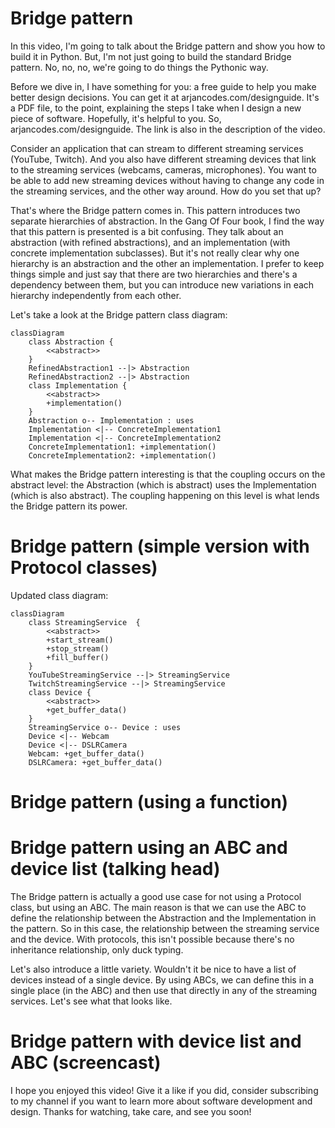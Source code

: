 # Bridge pattern

In this video, I'm going to talk about the Bridge pattern and show you how to build it in Python. But, I'm not just going to build the standard Bridge pattern. No, no, no, we're going to do things the Pythonic way.

Before we dive in, I have something for you: a free guide to help you make better design decisions. You can get it at arjancodes.com/designguide. It's a PDF file, to the point, explaining the steps I take when I design a new piece of software. Hopefully, it's helpful to you. So, arjancodes.com/designguide. The link is also in the description of the video.

Consider an application that can stream to different streaming services (YouTube, Twitch). And you also have different streaming devices that link to the streaming services (webcams, cameras, microphones). You want to be able to add new streaming devices without having to change any code in the streaming services, and the other way around. How do you set that up?

That's where the Bridge pattern comes in. This pattern introduces two separate hierarchies of abstraction. In the Gang Of Four book, I find the way that this pattern is presented is a bit confusing. They talk about an abstraction (with refined abstractions), and an implementation (with concrete implementation subclasses). But it's not really clear why one hierarchy is an abstraction and the other an implementation. I prefer to keep things simple and just say that there are two hierarchies and there's a dependency between them, but you can introduce new variations in each hierarchy independently from each other.

Let's take a look at the Bridge pattern class diagram:

```mermaid
classDiagram
    class Abstraction {
        <<abstract>>
    }
    RefinedAbstraction1 --|> Abstraction
    RefinedAbstraction2 --|> Abstraction
    class Implementation {
        <<abstract>>
        +implementation()
    }
    Abstraction o-- Implementation : uses
    Implementation <|-- ConcreteImplementation1
    Implementation <|-- ConcreteImplementation2
    ConcreteImplementation1: +implementation()
    ConcreteImplementation2: +implementation()
```

What makes the Bridge pattern interesting is that the coupling occurs on the abstract level: the Abstraction (which is abstract) uses the Implementation (which is also abstract). The coupling happening on this level is what lends the Bridge pattern its power.

# Bridge pattern (simple version with Protocol classes)

Updated class diagram:

```mermaid
classDiagram
    class StreamingService  {
        <<abstract>>
        +start_stream()
        +stop_stream()
        +fill_buffer()
    }
    YouTubeStreamingService --|> StreamingService
    TwitchStreamingService --|> StreamingService
    class Device {
        <<abstract>>
        +get_buffer_data()
    }
    StreamingService o-- Device : uses
    Device <|-- Webcam
    Device <|-- DSLRCamera
    Webcam: +get_buffer_data()
    DSLRCamera: +get_buffer_data()
```

# Bridge pattern (using a function)

# Bridge pattern using an ABC and device list (talking head)

The Bridge pattern is actually a good use case for not using a Protocol class, but using an ABC. The main reason is that we can use the ABC to define the relationship between the Abstraction and the Implementation in the pattern. So in this case, the relationship between the streaming service and the device. With protocols, this isn't possible because there's no inheritance relationship, only duck typing.

Let's also introduce a little variety. Wouldn't it be nice to have a list of devices instead of a single device. By using ABCs, we can define this in a single place (in the ABC) and then use that directly in any of the streaming services. Let's see what that looks like.

# Bridge pattern with device list and ABC (screencast)

I hope you enjoyed this video! Give it a like if you did, consider subscribing to my channel if you want to learn more about software development and design. Thanks for watching, take care, and see you soon!
